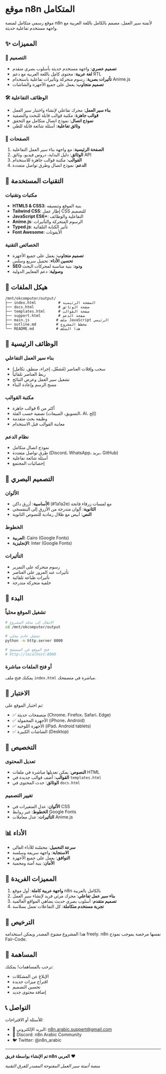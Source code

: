 # موقع n8n المتكامل

موقع رسمي متكامل لمنصة n8n لأتمتة سير العمل، مصمم بالكامل باللغة العربية مع واجهة مستخدم تفاعلية حديثة.

## ✨ المميزات

### 🎨 التصميم
- **تصميم عصري**: واجهة مستخدم حديثة بأسلوب بصري متقدم
- **لغة عربية**: محتوى كامل باللغة العربية مع دعم RTL
- **تأثيرات بصرية**: رسوم متحركة وتأثيرات تفاعلية باستخدام Anime.js
- **تصميم متجاوب**: يعمل على جميع الأجهزة والشاشات

### 🛠️ الوظائف التفاعلية
- **بناء سير العمل**: محرك تفاعلي لإنشاء واختبار سير العمل
- **قوالب جاهزة**: مكتبة قوالب قابلة للبحث والتصفية
- **نموذج اتصال**: نموذج اتصال متكامل مع التحقق
- **وثائق تفاعلية**: أسئلة شائعة قابلة للطي

### 📱 الصفحات
1. **الصفحة الرئيسية**: مع واجهة بناء سير العمل التفاعلية
2. **الوثائق**: دليل البداية، دروس فيديو، وثائق API
3. **القوالب**: مكتبة قوالب جاهزة للاستخدام
4. **الدعم**: نموذج اتصال وطرق تواصل متعددة

## 🚀 التقنيات المستخدمة

### مكتبات وتقنيات
- **HTML5 & CSS3**: بنية الموقع وتنسيقه
- **Tailwind CSS**: إطار عمل CSS للتصميم
- **JavaScript ES6+**: التفاعلية والوظائف
- **Anime.js**: الرسوم المتحركة والتأثيرات
- **Typed.js**: تأثير الكتابة التلقائية
- **Font Awesome**: الأيقونات

### الخصائص التقنية
- **تصميم متجاوب**: يعمل على جميع الأجهزة
- **تحسين الأداء**: تحميل سريع وسلس
- **SEO ودود**: بنية مناسبة لمحركات البحث
- **وصولية**: دعم المعايير الدولية

## 📁 هيكل الملفات

```
/mnt/okcomputer/output/
├── index.html          # الصفحة الرئيسية
├── docs.html           # صفحة الوثائق
├── templates.html      # صفحة القوالب
├── support.html        # صفحة الدعم
├── main.js            # ملف JavaScript الرئيسي
├── outline.md         # مخطط المشروع
└── README.md          # هذا الملف
```

## 🎯 الوظائف الرئيسية

### بناء سير العمل التفاعلي
- سحب وإفلات العناصر (مُشغّل، إجراء، منطق، تكامل)
- ربط العناصر تلقائياً
- تشغيل سير العمل وعرض النتائج
- مسح الرسم وإعادة البناء

### مكتبة القوالب
- أكثر من 6 قوالب جاهزة
- تصفية حسب الفئة (التسويق، المبيعات، AI، إلخ)
- وظيفة بحث متقدمة
- معاينة القوالب قبل الاستخدام

### نظام الدعم
- نموذج اتصال متكامل
- طرق تواصل متعددة (Discord، WhatsApp، بريد، GitHub)
- أسئلة شائعة تفاعلية
- إحصائيات المجتمع

## 🎨 التصميم البصري

### الألوان
- **الأساسية**: أزرق داكن (#1a1a2e) مع لمسات زرقاء فاتحة
- **الثانوية**: ألوان متدرجة من الأزرق إلى البنفسجي
- **النص**: أبيض مع ظلال رمادية للنصوص الثانوية

### الخطوط
- **العربية**: Cairo (Google Fonts)
- **الإنجليزية**: Inter (Google Fonts)

### التأثيرات
- رسوم متحركة على التمرير
- تأثيرات عند المرور على العناصر
- تأثيرات طباعة تلقائية
- خلفية متحركة متدرجة

## 🚀 البدء

### تشغيل الموقع محلياً
```bash
# الانتقال إلى مجلد المشروع
cd /mnt/okcomputer/output

# تشغيل خادم محلي
python -m http.server 8000

# فتح الموقع في المتصفح
# http://localhost:8000
```

### أو فتح الملفات مباشرة
يمكنك فتح ملف `index.html` مباشرة في متصفحك.

## 📱 الاختبار

تم اختبار الموقع على:
- ✅ متصفحات حديثة (Chrome، Firefox، Safari، Edge)
- ✅ الأجهزة المحمولة (iPhone، Android)
- ✅ الأجهزة اللوحية (iPad، Android tablets)
- ✅ الشاشات الكبيرة (Desktop)

## 🔧 التخصيص

### تعديل المحتوى
- **النصوص**: يمكن تعديلها مباشرة في ملفات HTML
- **القوالب**: أضف قوالب جديدة في `templates.html`
- **الوثائق**: حدث المحتوى في `docs.html`

### تغيير التصميم
- **الألوان**: عدل المتغيرات في CSS
- **الخطوط**: غير روابط Google Fonts
- **التأثيرات**: عدل معاملات Anime.js

## 📊 الأداء

- **سرعة التحميل**: محسّنة للأداء العالي
- **الاستجابة**: واجهة سريعة وسلسة
- **التوافق**: يعمل على جميع الأجهزة
- **الأمان**: بنية آمنة ومحمية

## 🌟 المميزات الفريدة

1. **واجهة عربية كاملة**: أول موقع n8n بالكامل بالعربية
2. **بناء سير عمل تفاعلي**: محرك مرئي فريد لإنشاء سير العمل
3. **تصميم متقدم**: أسلوب بصري حديث يضاهي المواقع العالمية
4. **تجربة مستخدم متكاملة**: كل التفاعلات تعمل بسلاسة

## 📄 الترخيص

هذا المشروع مفتوح المصدر ويمكن استخدامه freely. n8n نفسها مرخصة بموجب نموذج Fair-Code.

## 🤝 المساهمة

نرحب بالمساهمات! يمكنك:
- الإبلاغ عن المشكلات
- اقتراح ميزات جديدة
- تحسين التصميم
- إضافة محتوى جديد

## 📞 التواصل

للأسئلة أو الاقتراحات:
- 📧 البريد الإلكتروني: n8n.arabic.suppert@gmail.com
- 💬 Discord: n8n Arabic Community
- 🐦 Twitter: @n8n_arabic

---

**تم الإنشاء بواسطة فريق n8n العربي** ❤️

*منصة أتمتة سير العمل المفتوحة المصدر للفرق التقنية*
